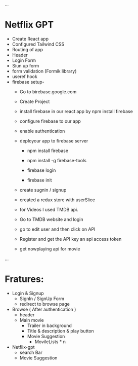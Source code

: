 ...
# Netflix GPT
- Create React app
- Configured Tailwind CSS
- Routing of app
- Header
- Login Form
- Siun up form 
- form validation (Formik library)
- useref hook
- firebase setup-
    - Go to birebase.google.com
    - Create Project
    - install firebase in our react app by npm install firebase
    - configure firebase to our app
    - enable authentication

    - deployour app to firebase server
        - npm install firebase
        - npm install -g firebase-tools
        
        - firebase login
        - firebase init
        
    - create sugnin / signup
    - created a redux store with userSlice

    - for Videos I used TMDB api.
     - Go to TMDB website and login
     - go to edit user and then click on API
     - Register and get the API key an api access token
     - get nowplaying api for movie


...
# Fratures:
- Login & Signup
    - SignIn / SignUp Form
    - redirect to browse page
- Browse ( After authentication )
    - header
    - Main movie
        - Trailer in background
        - Title & description & play button
        - Movie Suggestion
            - MovileLists * n
- Netflix-gpt
    - search Bar
    - Movie Suggestion

